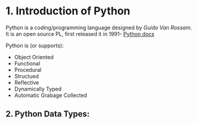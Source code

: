 # 1. Introduction of Python
Python is a coding/programming language designed by *Guido Van Rossam*.\
It is an open source PL, first released it in 1991- [Python docs](https://docs.python.org/3/) 

Python is (or supports):
- Object Oriented
- Functional 
- Procedural
- Structued
- Reflective
- Dynamically Typed
- Automatic Grabage Collected

## 2. Python Data Types:

  
  
